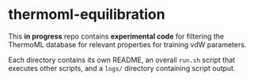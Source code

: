 # thermoml-equilibration

This **in progress** repo contains **experimental code** for filtering the ThermoML database for relevant properties for training vdW parameters.

Each directory contains its own README, an overall `run.sh` script that executes other scripts, and a `logs/` directory containing script output.
